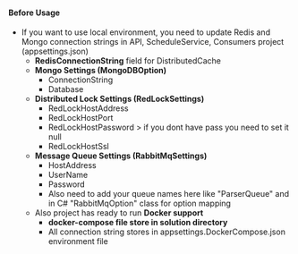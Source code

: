 #### Before Usage
* If you want to use local environment, you need to update Redis and Mongo connection strings in API, ScheduleService, Consumers project  (appsettings.json)    
    * **RedisConnectionString** field for DistributedCache
    * **Mongo Settings (MongoDBOption)**
        * ConnectionString
        * Database
    * **Distributed Lock Settings (RedLockSettings)**
        * RedLockHostAddress
        * RedLockHostPort
        * RedLockHostPassword > if you dont have pass you need to set it null
        * RedLockHostSsl  
    * **Message Queue Settings (RabbitMqSettings)**
        * HostAddress
        * UserName
        * Password
        * Also need to add your queue names here like "ParserQueue" and in C# "RabbitMqOption" class for option mapping
    * Also project has ready to run **Docker support**
        * **docker-compose file store in solution directory**
        * All connection string stores in appsettings.DockerCompose.json environment file
